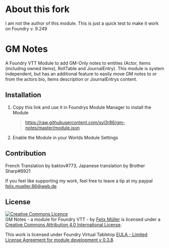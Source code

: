 # About this fork
I am not the author of this module. This is just a quick test to make it work on Foundry v. 9.249

# GM Notes

A Foundry VTT Module to add GM-Only notes to entities (Actor, Items (including owned items), RollTable and JournalEntry).
This module is system independent, but has an additional feature to easily move GM notes to or from the actors bio, items description or JournalEntrys content.

## Installation
1. Copy this link and use it in Foundrys Module Manager to install the Module

    > https://raw.githubusercontent.com/syl3r86/gm-notes/master/module.json
    
2. Enable the Module in your Worlds Module Settings

## Contribution
French Translation by baktov#773, Japanese translation by Brother Sharp#6921

If you feel like supporting my work, feel free to leave a tip at my paypal felix.mueller.86@web.de

## License
<a rel="license" href="http://creativecommons.org/licenses/by/4.0/"><img alt="Creative Commons Licence" style="border-width:0" src="https://i.creativecommons.org/l/by/4.0/88x31.png" /></a><br /><span xmlns:dct="http://purl.org/dc/terms/" property="dct:title">GM Notes - a module for Foundry VTT -</span> by <a xmlns:cc="http://creativecommons.org/ns#" href="https://github.com/syl3r86?tab=repositories" property="cc:attributionName" rel="cc:attributionURL">Felix Müller</a> is licensed under a <a rel="license" href="http://creativecommons.org/licenses/by/4.0/">Creative Commons Attribution 4.0 International License</a>.

This work is licensed under Foundry Virtual Tabletop [EULA - Limited License Agreement for module development v 0.3.8](http://foundryvtt.com/pages/license.html).
